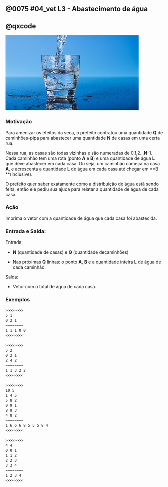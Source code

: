 ## @0075 #04_vet L3 - Abastecimento de água
## @qxcode

![](capa.jpg)

### Motivação

Para amenizar os efeitos da seca, o prefeito contratou uma quantidade **Q** de caminhões-pipa para abastecer uma quantidade **N** de casas em uma certa rua.

Nessa rua, as casas são todas vizinhas e são numeradas de 0,1,2...**N**\-1.  
Cada caminhão tem uma rota (ponto **A** e **B**) e uma quantidade de água **L** que deve abastecer em cada casa. Ou seja, um caminhão começa na casa **A**, e acrescenta  a quantidade **L** de água em cada casa até chegar em **B **(inclusive).

O prefeito quer saber exatamente como a distribuição de água está sendo feita, então ele pediu sua ajuda para relatar a quantidade de água de cada casa.

### Ação  

Imprima o vetor com a quantidade de água que cada casa foi abastecida.

### Entrada e Saída:

Entrada:

*   **N** (quantidade de casas) e **Q** (quantidade decaminhões)
    
*   Nas próximas **Q** linhas: o ponto **A**, **B** e a quantidade inteira **L** de água de cada caminhão.

Saída:

*   Vetor com o total de água de cada casa.

### Exemplos

```
>>>>>>>>
5 1
0 2 1  
========
1 1 1 0 0
<<<<<<<<
  
>>>>>>>>
5 2
0 2 1
2 4 2
========
1 1 3 2 2
<<<<<<<<

>>>>>>>>
10 5
1 4 5
5 8 2
0 9 1
8 9 3
4 8 2
========
1 6 6 6 8 5 5 5 8 4
<<<<<<<<

>>>>>>>>
4 4
0 0 1
1 1 2
2 2 3
3 3 4  
========
1 2 3 4
<<<<<<<<
```

<!---
>>>>>>>> 01
5 1
0 4 50
========
50 50 50 50 50
<<<<<<<<

>>>>>>>> 02
6 6
0 5 1
1 5 1
2 5 1
3 5 1
4 5 1
5 5 1
========
1 2 3 4 5 6
<<<<<<<<

>>>>>>>> 03
10 5
1 4 5
5 8 2
0 9 1
8 9 3
4 8 2
========
1 6 6 6 8 5 5 5 8 4
<<<<<<<<

>>>>>>>> 04
20 6
1 19 5
7 12 10
0 3 30
8 19 3
0 2 8
6 9 4
========
38 43 43 35 5 5 9 19 22 22 18 18 18 8 8 8 8 8 8 8
<<<<<<<<

>>>>>>>> 05
10 15
1 3 13
4 5 30
0 3 20
0 0 5
8 9 27
3 8 12
3 9 25
6 7 2
2 3 13
4 7 8
6 6 7
1 5 4
4 8 2
5 9 17
0 3 8
========
33 45 58 95 81 98 73 66 83 69
<<<<<<<<
--->